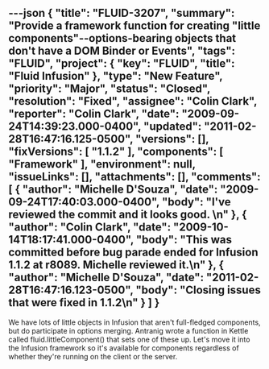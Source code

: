 ---json
{
  "title": "FLUID-3207",
  "summary": "Provide a framework function for creating \"little components\"--options-bearing objects that don't have a DOM Binder or Events",
  "tags": "FLUID",
  "project": {
    "key": "FLUID",
    "title": "Fluid Infusion"
  },
  "type": "New Feature",
  "priority": "Major",
  "status": "Closed",
  "resolution": "Fixed",
  "assignee": "Colin Clark",
  "reporter": "Colin Clark",
  "date": "2009-09-24T14:39:23.000-0400",
  "updated": "2011-02-28T16:47:16.125-0500",
  "versions": [],
  "fixVersions": [
    "1.1.2"
  ],
  "components": [
    "Framework"
  ],
  "environment": null,
  "issueLinks": [],
  "attachments": [],
  "comments": [
    {
      "author": "Michelle D'Souza",
      "date": "2009-09-24T17:40:03.000-0400",
      "body": "I've reviewed the commit and it looks good.&#x20;\n"
    },
    {
      "author": "Colin Clark",
      "date": "2009-10-14T18:17:41.000-0400",
      "body": "This was committed before bug parade ended for Infusion 1.1.2 at r8089. Michelle reviewed it.\n"
    },
    {
      "author": "Michelle D'Souza",
      "date": "2011-02-28T16:47:16.123-0500",
      "body": "Closing issues that were fixed in 1.1.2\n"
    }
  ]
}
---
We have lots of little objects in Infusion that aren't full-fledged components, but do participate in options merging. Antranig wrote a function in Kettle called fluid.littleComponent() that sets one of these up. Let's move it into the Infusion framework so it's available for components regardless of whether they're running on the client or the server.

        